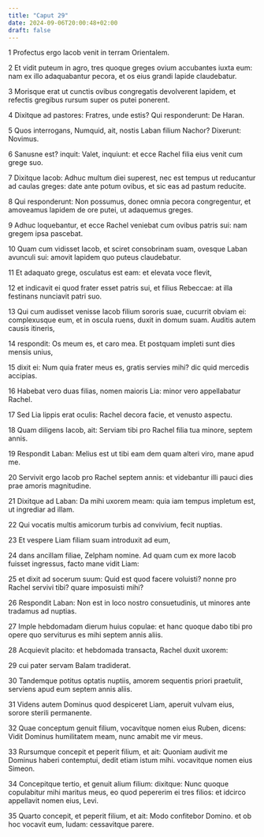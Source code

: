 ```yaml
---
title: "Caput 29"
date: 2024-09-06T20:00:48+02:00
draft: false
---
```



1 Profectus ergo Iacob venit in terram Orientalem.

2 Et vidit puteum in agro, tres quoque greges ovium accubantes iuxta eum: nam ex illo adaquabantur pecora, et os eius grandi lapide claudebatur.

3 Morisque erat ut cunctis ovibus congregatis devolverent lapidem, et refectis gregibus rursum super os putei ponerent.

4 Dixitque ad pastores: Fratres, unde estis? Qui responderunt: De Haran.

5 Quos interrogans, Numquid, ait, nostis Laban filium Nachor? Dixerunt: Novimus.

6 Sanusne est? inquit: Valet, inquiunt: et ecce Rachel filia eius venit cum grege suo.

7 Dixitque Iacob: Adhuc multum diei superest, nec est tempus ut reducantur ad caulas greges: date ante potum ovibus, et sic eas ad pastum reducite.

8 Qui responderunt: Non possumus, donec omnia pecora congregentur, et amoveamus lapidem de ore putei, ut adaquemus greges.

9 Adhuc loquebantur, et ecce Rachel veniebat cum ovibus patris sui: nam gregem ipsa pascebat.

10 Quam cum vidisset Iacob, et sciret consobrinam suam, ovesque Laban avunculi sui: amovit lapidem quo puteus claudebatur.

11 Et adaquato grege, osculatus est eam: et elevata voce flevit,

12 et indicavit ei quod frater esset patris sui, et filius Rebeccae: at illa festinans nunciavit patri suo.

13 Qui cum audisset venisse Iacob filium sororis suae, cucurrit obviam ei: complexusque eum, et in oscula ruens, duxit in domum suam. Auditis autem causis itineris,

14 respondit: Os meum es, et caro mea. Et postquam impleti sunt dies mensis unius,

15 dixit ei: Num quia frater meus es, gratis servies mihi? dic quid mercedis accipias.

16 Habebat vero duas filias, nomen maioris Lia: minor vero appellabatur Rachel.

17 Sed Lia lippis erat oculis: Rachel decora facie, et venusto aspectu.

18 Quam diligens Iacob, ait: Serviam tibi pro Rachel filia tua minore, septem annis.

19 Respondit Laban: Melius est ut tibi eam dem quam alteri viro, mane apud me.

20 Servivit ergo Iacob pro Rachel septem annis: et videbantur illi pauci dies prae amoris magnitudine.

21 Dixitque ad Laban: Da mihi uxorem meam: quia iam tempus impletum est, ut ingrediar ad illam.

22 Qui vocatis multis amicorum turbis ad convivium, fecit nuptias.

23 Et vespere Liam filiam suam introduxit ad eum,

24 dans ancillam filiae, Zelpham nomine. Ad quam cum ex more Iacob fuisset ingressus, facto mane vidit Liam:

25 et dixit ad socerum suum: Quid est quod facere voluisti? nonne pro Rachel servivi tibi? quare imposuisti mihi?

26 Respondit Laban: Non est in loco nostro consuetudinis, ut minores ante tradamus ad nuptias.

27 Imple hebdomadam dierum huius copulae: et hanc quoque dabo tibi pro opere quo serviturus es mihi septem annis aliis.

28 Acquievit placito: et hebdomada transacta, Rachel duxit uxorem:

29 cui pater servam Balam tradiderat.

30 Tandemque potitus optatis nuptiis, amorem sequentis priori praetulit, serviens apud eum septem annis aliis.

31 Videns autem Dominus quod despiceret Liam, aperuit vulvam eius, sorore sterili permanente.

32 Quae conceptum genuit filium, vocavitque nomen eius Ruben, dicens: Vidit Dominus humilitatem meam, nunc amabit me vir meus.

33 Rursumque concepit et peperit filium, et ait: Quoniam audivit me Dominus haberi contemptui, dedit etiam istum mihi. vocavitque nomen eius Simeon.

34 Concepitque tertio, et genuit alium filium: dixitque: Nunc quoque copulabitur mihi maritus meus, eo quod pepererim ei tres filios: et idcirco appellavit nomen eius, Levi.

35 Quarto concepit, et peperit filium, et ait: Modo confitebor Domino. et ob hoc vocavit eum, Iudam: cessavitque parere.

